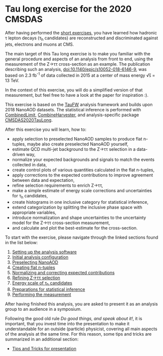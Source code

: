 # Tau long exercise for the 2020 CMSDAS

After having performed the [short exercises](https://github.com/CMSDAS/tau-short-exercise), you have learned how hadronic &tau;
lepton decays (&tau;<sub>h</sub> candidates) are reconstructed and discriminated against jets, electrons and muons at CMS.

The main target of this Tau long exercise is to make you familiar with the general procedure and aspects of an analysis from front to end,
using the measurement of the Z&rarr;&tau;&tau; cross-section as an example. The publication describing such an analysis,
[doi:10.1140/epjc/s10052-018-6146-9](https://doi.org/10.1140/epjc/s10052-018-6146-9), was based on 2.3 fb<sup>-1</sup> of data collected in 2015 at
a center of mass energy &radic;s&#x305; = 13 TeV.

In the context of this exercise, you will do a simplified version of that measurement, but feel free to have a look at the paper for inspiration :).

This exercise is based on the [TauFW](https://github.com/cms-tau-pog/TauFW) analysis framework and builds upon 2018 NanoAOD datasets.
The statistical inference is performed with [CombinedLimit](https://github.com/cms-analysis/HiggsAnalysis-CombinedLimit),
[CombineHarvester](https://github.com/cms-analysis/CombineHarvester), and analysis-specific package [CMSDAS2020TauLong](https://github.com/ArturAkh/CMSDAS2020TauLong).

After this exercise you will learn, how to:

 + apply selection to preselected NanoAOD samples to produce flat n-tuples, maybe also create preselected NanoAOD yourself,
 + estimate QCD multi-jet background to the Z&rarr;&tau;&tau; selection in a data-driven way,
 + normalize your expected backgrounds and signals to match the events collected in data,
 + create control plots of various quantities calculated in the flat n-tuples,
 + apply corrections to the expected contributions to improve agreement between data and expectation,
 + refine selection requirements to enrich Z&rarr;&tau;&tau;,
 + make a simple estimate of energy scale corrections and uncertainties for &tau;<sub>h</sub> candidates,
 + create histograms in one inclusive category for statistical inference,
 + extend categorization by splitting the inclusive phase space with appropriate variables,
 + introduce normalization and shape uncertainties to the uncertainty model for the Z&rarr;&tau;&tau; cross-section measurement,
 + and calculate and plot the best-estimate for the cross-section.

To start with the exercise, please navigate through the linked sections found in the list below:

 1. [Setting up the analysis software](sw_setup.md)
 2. [Initial analysis configuration](configuration.md)
 3. [Preselecting NanoAOD](preselection.md)
 4. [Creating flat n-tuples](flat_n-tuples.md)
 5. [Normalizing and correcting expected contributions](norm_and_corr_exp.md)
 6. [Refining Z&rarr;&tau;&tau; selection](refine_ztautau.md)
 7. [Energy scale of &tau;<sub>h</sub> candidates](es_tau.md)
 8. [Preparations for statistical inference](prep_stat_inference.md)
 9. [Performing the measurement](measurement.md)

After having finished this analysis, you are asked to present it as an analysis group to an audience in a symposium.

Following the good old rule *Do good things, and speak about it!*, it is important, that you invest time into the presentation to make it
understandable for an outside (particle) physicist, covering all main aspects of the analysis at the same time. For this reason, some tips and tricks
are summarized in an additional section:

 + [Tips and Tricks for presentation](presentation.md)


